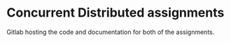 # Concurrent Distributed assignments

Gitlab hosting the code and documentation for both of the assignments.
